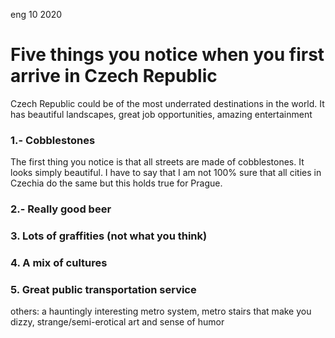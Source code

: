 <permalink>eng</permalink>
<month>10</month>
<year>2020</year>

# Five things you notice when you first arrive in Czech Republic

Czech Republic could be of the most underrated destinations in the world. It has beautiful landscapes, great job opportunities, amazing entertainment 

### 1.- Cobblestones

The first thing you notice is that all streets are made of cobblestones. It looks simply beautiful. I have to say that I am not 100% sure that all cities in Czechia do the same but this holds true for Prague. 

### 2.- Really good beer



### 3. Lots of graffities (not what you think)



### 4. A mix of cultures



### 5. Great public transportation service

others: a hauntingly interesting metro system, metro stairs that make you dizzy, strange/semi-erotical art and sense of humor



